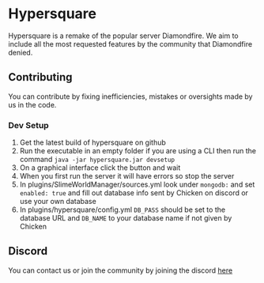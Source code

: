 # Hypersquare

Hypersquare is a remake of the popular server Diamondfire.
We aim to include all the most requested features by the community that Diamondfire denied.


## Contributing

You can contribute by fixing inefficiencies, mistakes or oversights made by us in the code.

### Dev Setup

1. Get the latest build of hypersquare on github
2. Run the executable in an empty folder if you are using a CLI then run the command `java -jar hypersquare.jar devsetup`
3. On a graphical interface click the button and wait
4. When you first run the server it will have errors so stop the server
5. In plugins/SlimeWorldManager/sources.yml look under `mongodb:` and set `enabled: true` and fill out database info sent by Chicken on discord or use your own database
6. In plugins/hypersquare/config.yml `DB_PASS` should be set to the database URL and `DB_NAME` to your database name if not given by Chicken

## Discord 

You can contact us or join the community by joining the discord [here](https://discord.gg/uyXGY73kdw)

